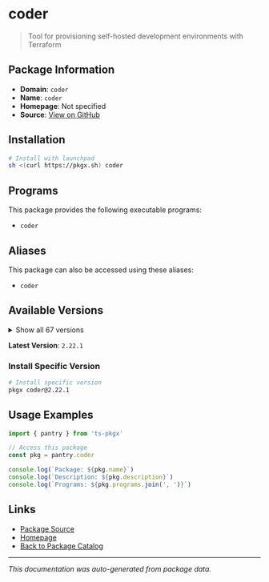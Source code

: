# coder

> Tool for provisioning self-hosted development environments with Terraform

## Package Information

- **Domain**: `coder`
- **Name**: `coder`
- **Homepage**: Not specified
- **Source**: [View on GitHub](https://github.com/pkgxdev/pantry/tree/main/projects/coder.com/package.yml)

## Installation

```bash
# Install with launchpad
sh <(curl https://pkgx.sh) coder
```

## Programs

This package provides the following executable programs:

- `coder`

## Aliases

This package can also be accessed using these aliases:

- `coder`

## Available Versions

<details>
<summary>Show all 67 versions</summary>

- `2.22.1`, `2.22.0`, `2.21.3`, `2.21.0`, `2.20.3`
- `2.20.2`, `2.20.1`, `2.20.0`, `2.19.1`, `2.19.0`
- `2.18.5`, `2.18.4`, `2.18.3`, `2.18.2`, `2.18.1`
- `2.18.0`, `2.17.3`, `2.17.2`, `2.17.0`, `2.16.1`
- `2.16.0`, `2.15.4`, `2.15.3`, `2.15.2`, `2.15.1`
- `2.15.0`, `2.14.4`, `2.14.3`, `2.14.2`, `2.14.1`
- `2.14.0`, `2.13.5`, `2.13.4`, `2.13.3`, `2.13.2`
- `2.13.1`, `2.13.0`, `2.12.6`, `2.12.5`, `2.12.4`
- `2.12.3`, `2.12.2`, `2.12.1`, `2.12.0`, `2.11.4`
- `2.11.3`, `2.11.2`, `2.11.1`, `2.11.0`, `2.10.3`
- `2.10.2`, `2.10.1`, `2.10.0`, `2.9.4`, `2.9.3`
- `2.9.2`, `2.9.1`, `2.9.0`, `2.8.5`, `2.8.4`
- `2.8.3`, `2.8.2`, `2.8.1`, `2.8.0`, `2.7.3`
- `2.7.2`, `2.6.1`

</details>

**Latest Version**: `2.22.1`

### Install Specific Version

```bash
# Install specific version
pkgx coder@2.22.1
```

## Usage Examples

```typescript
import { pantry } from 'ts-pkgx'

// Access this package
const pkg = pantry.coder

console.log(`Package: ${pkg.name}`)
console.log(`Description: ${pkg.description}`)
console.log(`Programs: ${pkg.programs.join(', ')}`)
```

## Links

- [Package Source](https://github.com/pkgxdev/pantry/tree/main/projects/coder.com/package.yml)
- [Homepage](#)
- [Back to Package Catalog](../package-catalog.md)

---

*This documentation was auto-generated from package data.*
